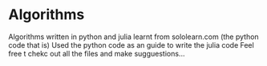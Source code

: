# Algorithms
Algorithms written in python and julia
learnt from sololearn.com (the python code that is)
Used the python code as an guide to write the julia code
Feel free t chekc out all the files and make sugguestions...
